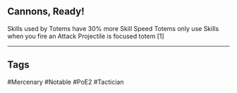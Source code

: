 ## Cannons, Ready!
Skills used by Totems have 30% more Skill Speed
Totems only use Skills when you fire an Attack Projectile
is focused totem [1]

---
## Tags
#Mercenary
#Notable
#PoE2
#Tactician
